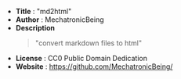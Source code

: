 ﻿- **Title** : "md2html"
- **Author** : MechatronicBeing  
- **Description**  
  > "convert markdown files to html"  
- **License** : CC0 Public Domain Dedication  
- **Website** : https://github.com/MechatronicBeing/
